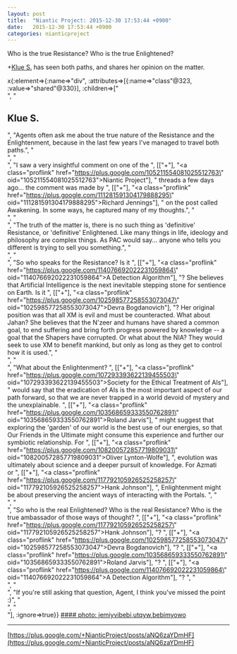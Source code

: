 ```yaml
---
layout: post
title:  "Niantic Project: 2015-12-30 17:53:44 +0900"
date:   2015-12-30 17:53:44 +0900
categories: nianticproject
---
```

Who is the true Resistance? Who is the true Enlightened?

+[Klue S.](https://plus.google.com/110350977702120778591 "") has seen both paths, and shares her opinion on the matter.

x{:element=>{:name=>"div", :attributes=>[{:name=>"class"@323, :value=>"shared"@330}], :children=>["<br />", "<h2>Klue S.</h2>", "Agents often ask me about the true nature of the Resistance and the Enlightenment, because in the last few years I've managed to travel both paths.", "<br />", "<br />", "I saw a very insightful comment on one of the ", [["+"], "<a class=\"proflink\" href=\"https://plus.google.com/105211554081025512763\" oid=\"105211554081025512763\">Niantic Project</a>"], " threads a few days ago... the comment was made by ", [["+"], "<a class=\"proflink\" href=\"https://plus.google.com/111281591304179888295\" oid=\"111281591304179888295\">Richard Jennings</a>"], " on the post called Awakening. In some ways, he captured many of my thoughts.", "<br />", "<br />", "The truth of the matter is, there is no such thing as 'definitive' Resistance, or 'definitive' Enlightened. Like many things in life, ideology and philosophy are complex things. As PAC would say... anyone who tells you different is trying to sell you something.", "<br />", "<br />", "So who speaks for the Resistance? Is it ", [["+"], "<a class=\"proflink\" href=\"https://plus.google.com/114076692022231059864\" oid=\"114076692022231059864\">A Detection Algorithm</a>"], "? She believes that Artificial Intelligence is the next inevitable stepping stone for sentience on Earth. Is it ", [["+"], "<a class=\"proflink\" href=\"https://plus.google.com/102598577258553073047\" oid=\"102598577258553073047\">Devra Bogdanovich</a>"], "? Her original position was that all XM is evil and must be counteracted. What about Jahan? She believes that the N'zeer and humans have shared a common goal, to end suffering and bring forth progress powered by knowledge -- a goal that the Shapers have corrupted. Or what about the NIA? They would seek to use XM to benefit mankind, but only as long as they get to control how it is used.", "<br />", "<br />", "What about the Enlightenment? ", [["+"], "<a class=\"proflink\" href=\"https://plus.google.com/107293393622139455503\" oid=\"107293393622139455503\">Society for the Ethical Treatment of AIs</a>"], " would say that the eradication of AIs is the most important aspect of our path forward, so that we are never trapped in a world devoid of mystery and the unexplainable. ", [["+"], "<a class=\"proflink\" href=\"https://plus.google.com/103568659333550762891\" oid=\"103568659333550762891\">Roland Jarvis</a>"], " might suggest that exploring the 'garden' of our world is the best use of our energies, so that Our Friends in the Ultimate might consume this experience and further our symbiotic relationship. For ", [["+"], "<a class=\"proflink\" href=\"https://plus.google.com/108200572857719809031\" oid=\"108200572857719809031\">Oliver Lynton-Wolfe</a>"], ", evolution was ultimately about science and a deeper pursuit of knowledge. For Azmati or ", [["+"], "<a class=\"proflink\" href=\"https://plus.google.com/117792105926525258257\" oid=\"117792105926525258257\">Hank Johnson</a>"], ", Enlightenment might be about preserving the ancient ways of interacting with the Portals. ", "<br />", "<br />", "So who is the real Enlightened? Who is the real Resistance? Who is the true ambassador of those ways of thought? ", [["+"], "<a class=\"proflink\" href=\"https://plus.google.com/117792105926525258257\" oid=\"117792105926525258257\">Hank Johnson</a>"], "? ", [["+"], "<a class=\"proflink\" href=\"https://plus.google.com/102598577258553073047\" oid=\"102598577258553073047\">Devra Bogdanovich</a>"], "? ", [["+"], "<a class=\"proflink\" href=\"https://plus.google.com/103568659333550762891\" oid=\"103568659333550762891\">Roland Jarvis</a>"], "? ", [["+"], "<a class=\"proflink\" href=\"https://plus.google.com/114076692022231059864\" oid=\"114076692022231059864\">A Detection Algorithm</a>"], "? ", "<br />", "<br />", "If you're still asking that question, Agent, I think you've missed the point :)", "<br />", "<br />"], :ignore=>true}}
[#### photo: jemiyvibebi,utqyw,bebimyowo](https://lh3.googleusercontent.com/-jFvCB4fDO3A/VoOal_4ajWI/AAAAAAAABQs/kaOurOPz_K4/w800-h800/Complexity.jpg "")
- - -
[https://plus.google.com/+NianticProject/posts/aNQ6zaYDmHF](https://plus.google.com/+NianticProject/posts/aNQ6zaYDmHF)
